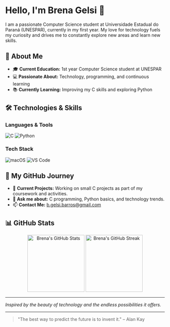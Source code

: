 # Hello, I'm Brena Gelsi 👋

I am a passionate Computer Science student at Universidade Estadual do Paraná (UNESPAR), currently in my first year. My love for technology fuels my curiosity and drives me to constantly explore new areas and learn new skills.

## 🌟 About Me

- 🎓 **Current Education:** 1st year Computer Science student at UNESPAR
- 💻 **Passionate About:** Technology, programming, and continuous learning
- 📚 **Currently Learning:** Improving my C skills and exploring Python

## 🛠️ Technologies & Skills

### Languages & Tools

<p>
  <img src="https://img.shields.io/badge/-C-black?style=flat&logo=c&logoColor=white" alt="C" />
  <img src="https://img.shields.io/badge/-Python-black?style=flat&logo=python&logoColor=white" alt="Python" />
</p>

### Tech Stack

<p>
  <img src="https://img.shields.io/badge/OS-macOS-000000?style=flat&logo=apple&logoColor=white" alt="macOS" />
  <img src="https://img.shields.io/badge/Editor-VS_Code-blue" alt="VS Code" />
</p>

## 🌱 My GitHub Journey

- 🔭 **Current Projects:** Working on small C projects as part of my coursework and activities.
- 💬 **Ask me about:** C programming, Python basics, and technology trends.
- 📫 **Contact Me:** [b.gelsi.barros@gmail.com](mailto:b.gelsi.barros@gmail.com)

## 📊 GitHub Stats

<p align="center">
  <img height="180em" src="https://github-readme-stats.vercel.app/api?username=BreGelsi&show_icons=true&hide_title=true&count_private=true&hide=prs&hide_border=true&theme=radical" alt="Brena's GitHub Stats" />
  <img height="180em" src="https://github-readme-streak-stats.herokuapp.com/?user=BreGelsi&theme=radical&hide_border=true" alt="Brena's GitHub Streak" />
</p>

---

*Inspired by the beauty of technology and the endless possibilities it offers.*

---

> "The best way to predict the future is to invent it." – Alan Kay
